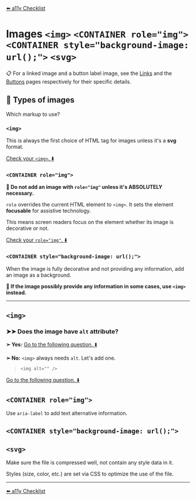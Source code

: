 [⬅️ a11y Checklist](a11y-checklist.md)

# Images `<img>` `<CONTAINER role="img">` `<CONTAINER style="background-image: url();">` `<svg>`

📋 For a linked image and a button label image, see the [Links](links.md) and the [Buttons](buttons.md) pages respectively for their specific details.

## 📖 Types of images

Which markup to use?

### `<img>`

This is always the first choice of HTML tag for images unless it's a **svg** format.

[Check your `<img>`. ⬇️](#img)


### `<CONTAINER role="img">`

**🛑 Do not add an image with `role="img"` unless it's ABSOLUTELY necessary.**

`role` overrides the current HTML element to `<img>`. It sets the element **focusable** for assistive technology. 

This means screen readers focus on the element whether its image is decorative or not.

[Check your `role="img"`. ⬇️](#role-img)
 
### `<CONTAINER style="background-image: url();">`

When the image is fully decorative and not providing any information, add an image as a background.

**🛑 If the image possibly provide any information in some cases, use `<img>` instead.**

---
<a name="img"></a>
## `<img>`

### ➤➤ Does the image have `alt` attribute?

**➣ Yes:** [Go to the following question. ⬇️](#anchor)

**➢ No:** `<img>` always needs `alt`. Let's add one.

> ```<img alt="" />```

[Go to the following question. ⬇️](#anchor)

<a name="role-img"></a>
## `<CONTAINER role="img">`

Use `aria-label` to add text alternative information.

<a name="background"></a>
## `<CONTAINER style="background-image: url();">` 

<a name="svg"></a>
## `<svg>`

Make sure the file is compressed well, not contain any style data in it.

Styles (size, color, etc.) are set via CSS to optimize the use of the file.




---
[⬅️ a11y Checklist](a11y-checklist.md)